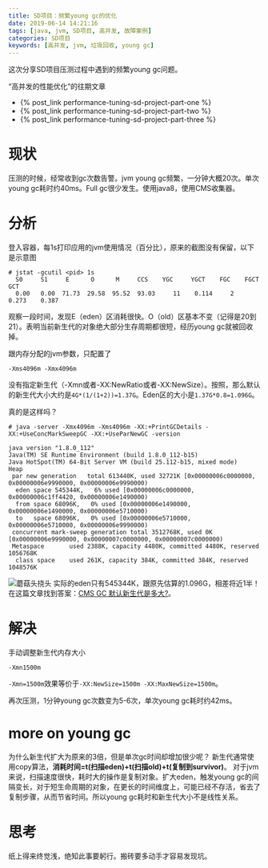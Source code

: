 ```yaml
---
title: SD项目：频繁young gc的优化
date: 2019-06-14 14:21:16
tags: [java, jvm, SD项目, 高并发, 故障案例]
categories: SD项目
keywords: [高并发, jvm, 垃圾回收, young gc]
---
```


这次分享SD项目压测过程中遇到的频繁young gc问题。

“高并发的性能优化”的往期文章
- {% post_link performance-tuning-sd-project-part-one %}
- {% post_link performance-tuning-sd-project-part-two %}
- {% post_link performance-tuning-sd-project-part-three %}


# 现状

压测的时候，经常收到gc次数告警。jvm young gc频繁，一分钟大概20次。单次young gc耗时约40ms。Full gc很少发生。使用java8，使用CMS收集器。

# 分析

登入容器，每1s打印应用的jvm使用情况（百分比），原来的截图没有保留，以下是示意图
```
# jstat -gcutil <pid> 1s
  S0     S1     E      O      M     CCS    YGC     YGCT    FGC    FGCT     GCT   
  0.00   0.00  71.73  29.58  95.52  93.03     11    0.114     2    0.273    0.387
```
观察一段时间，发现E（eden）区消耗很快。O（old）区基本不变（记得是20到21）。表明当前新生代的对象绝大部分生存周期都很短，经历young gc就被回收掉。

跟内存分配的jvm参数，只配置了
```
-Xms4096m -Xmx4096m
```
没有指定新生代（-Xmn或者-XX:NewRatio或者-XX:NewSize）。按照，那么默认的新生代大小大约是`4G*(1/(1+2))=1.37G`。Eden区的大小是`1.37G*0.8=1.096G`。 

真的是这样吗？

<!-- more -->

```
# java -server -Xmx4096m -Xms4096m -XX:+PrintGCDetails -XX:+UseConcMarkSweepGC -XX:+UseParNewGC -version

java version "1.8.0_112"
Java(TM) SE Runtime Environment (build 1.8.0_112-b15)
Java HotSpot(TM) 64-Bit Server VM (build 25.112-b15, mixed mode)
Heap
 par new generation   total 613440K, used 32721K [0x00000006c0000000, 0x00000006e9990000, 0x00000006e9990000)
  eden space 545344K,   6% used [0x00000006c0000000, 0x00000006c1ff4420, 0x00000006e1490000)
  from space 68096K,   0% used [0x00000006e1490000, 0x00000006e1490000, 0x00000006e5710000)
  to   space 68096K,   0% used [0x00000006e5710000, 0x00000006e5710000, 0x00000006e9990000)
 concurrent mark-sweep generation total 3512768K, used 0K [0x00000006e9990000, 0x00000007c0000000, 0x00000007c0000000)
 Metaspace       used 2388K, capacity 4480K, committed 4480K, reserved 1056768K
  class space    used 261K, capacity 384K, committed 384K, reserved 1048576K
```
![蘑菇头挠头](http://images.bqshuo.com/0cd32859f4ef4f2d834158729d2cbdb0.jpg)
实际的eden只有545344K，跟原先估算的1.096G，相差将近1半！在这篇文章找到答案：[CMS GC 默认新生代是多大?](https://www.jianshu.com/p/832fc4d4cb53)。

# 解决
手动调整新生代内存大小
```
-Xmn1500m
```
`-Xmn=1500m`效果等价于`-XX:NewSize=1500m -XX:MaxNewSize=1500m`。

再次压测，1分钟young gc次数变为5-6次，单次young gc耗时约42ms。

# more on young gc
为什么新生代扩大为原来的3倍，但是单次gc时间却增加很少呢？
新生代通常使用copy算法，**消耗时间=t(扫描eden)+t(扫描old)+t(复制到survivor)**。
对于jvm来说，扫描速度很快，耗时大的操作是复制对象。扩大eden，触发young gc的间隔变长，对于短生命周期的对象，在更长的时间维度上，可能已经不存活，省去了复制步骤，从而节省时间。所以young gc耗时和新生代大小不是线性关系。

# 思考

纸上得来终觉浅，绝知此事要躬行。搬砖要多动手才容易发现坑。



